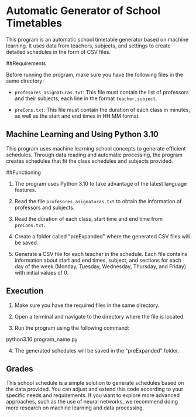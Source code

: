 # Automatic Generator of School Timetables

This program is an automatic school timetable generator based on machine learning. It uses data from teachers, subjects, and settings to create detailed schedules in the form of CSV files.

##Requirements

Before running the program, make sure you have the following files in the same directory:

- `profesores_asignaturas.txt`: This file must contain the list of professors and their subjects, each line in the format `teacher,subject`.

- `preCons.txt`: This file must contain the duration of each class in minutes, as well as the start and end times in HH:MM format.

## Machine Learning and Using Python 3.10

This program uses machine learning school concepts to generate efficient schedules. Through data reading and automatic processing, the program creates schedules that fit the class schedules and subjects provided.

##Functioning

1. The program uses Python 3.10 to take advantage of the latest language features.

2. Read the file `profesores_asignaturas.txt` to obtain the information of professors and subjects.

3. Read the duration of each class, start time and end time from `preCons.txt`.

4. Create a folder called "preExpanded" where the generated CSV files will be saved.

5. Generate a CSV file for each teacher in the schedule. Each file contains information about start and end times, subject, and sections for each day of the week (Monday, Tuesday, Wednesday, Thursday, and Friday) with initial values ​​of 0.

## Execution

1. Make sure you have the required files in the same directory.

2. Open a terminal and navigate to the directory where the file is located.

3. Run the program using the following command:

python3.10 program_name.py


4. The generated schedules will be saved in the "preExpanded" folder.

## Grades

This school schedule is a simple solution to generate schedules based on the data provided. You can adjust and extend this code according to your specific needs and requirements. If you want to explore more advanced approaches, such as the use of neural networks, we recommend doing more research on machine learning and data processing.
